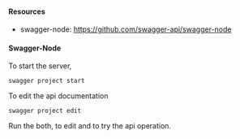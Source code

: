 #### Resources

* swagger-node: https://github.com/swagger-api/swagger-node

#### Swagger-Node

To start the server, 
```
swagger project start
```

To edit the api documentation
```
swagger project edit
```

Run the both, to edit and to try the api operation.
